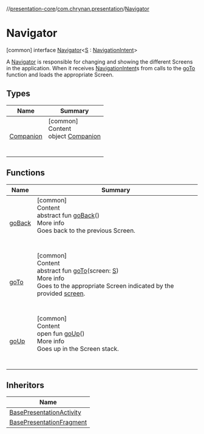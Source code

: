 //[presentation-core](../../../index.md)/[com.chrynan.presentation](../index.md)/[Navigator](index.md)



# Navigator  
 [common] interface [Navigator](index.md)<[S](index.md) : [NavigationIntent](../-navigation-intent/index.md)>

A [Navigator](index.md) is responsible for changing and showing the different Screens in the application. When it receives [NavigationIntent](../-navigation-intent/index.md)s from calls to the [goTo](go-to.md) function and loads the appropriate Screen.

   


## Types  
  
|  Name |  Summary | 
|---|---|
| <a name="com.chrynan.presentation/Navigator.Companion///PointingToDeclaration/"></a>[Companion](-companion/index.md)| <a name="com.chrynan.presentation/Navigator.Companion///PointingToDeclaration/"></a>[common]  <br>Content  <br>object [Companion](-companion/index.md)  <br><br><br>|


## Functions  
  
|  Name |  Summary | 
|---|---|
| <a name="com.chrynan.presentation/Navigator/goBack/#/PointingToDeclaration/"></a>[goBack](go-back.md)| <a name="com.chrynan.presentation/Navigator/goBack/#/PointingToDeclaration/"></a>[common]  <br>Content  <br>abstract fun [goBack](go-back.md)()  <br>More info  <br>Goes back to the previous Screen.  <br><br><br>|
| <a name="com.chrynan.presentation/Navigator/goTo/#TypeParam(bounds=[com.chrynan.presentation.NavigationIntent])/PointingToDeclaration/"></a>[goTo](go-to.md)| <a name="com.chrynan.presentation/Navigator/goTo/#TypeParam(bounds=[com.chrynan.presentation.NavigationIntent])/PointingToDeclaration/"></a>[common]  <br>Content  <br>abstract fun [goTo](go-to.md)(screen: [S](index.md))  <br>More info  <br>Goes to the appropriate Screen indicated by the provided [screen](../-navigation-intent/index.md).  <br><br><br>|
| <a name="com.chrynan.presentation/Navigator/goUp/#/PointingToDeclaration/"></a>[goUp](go-up.md)| <a name="com.chrynan.presentation/Navigator/goUp/#/PointingToDeclaration/"></a>[common]  <br>Content  <br>open fun [goUp](go-up.md)()  <br>More info  <br>Goes up in the Screen stack.  <br><br><br>|


## Inheritors  
  
|  Name | 
|---|
| <a name="com.chrynan.presentation.android/BasePresentationActivity///PointingToDeclaration/"></a>[BasePresentationActivity](../../com.chrynan.presentation.android/-base-presentation-activity/index.md)|
| <a name="com.chrynan.presentation.android/BasePresentationFragment///PointingToDeclaration/"></a>[BasePresentationFragment](../../com.chrynan.presentation.android/-base-presentation-fragment/index.md)|

